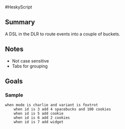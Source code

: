 #HeskyScript

## Summary
A DSL in the DLR to route events into a couple of buckets.

## Notes
*   Not case sensitive
*   Tabs for grouping

## Goals

### Sample
    when mode is charlie and variant is foxtrot
        when id is 3 add 4 spacebucks and 100 cookies
        when id is 5 add cookie
        when id is 6 add 2 cookies
        when id is 7 add widget
